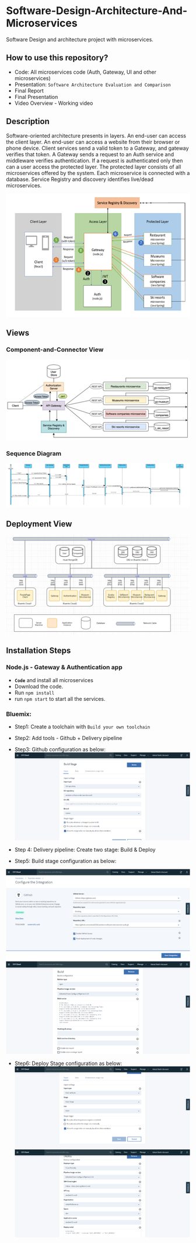 # Software-Design-Architecture-And-Microservices
Software Design and architecture project with microservices. 

## How to use this repository?

- Code: All microservices code (Auth, Gateway, UI and other microservices)
- Presentation: `Software Architecture Evaluation and Comparison`
- Final Report
- Final Presentation
- Video Overview - Working video

## Description

Software-oriented architecture presents in layers. An end-user can access the client layer. An end-user can access a website from their browser or phone device. Client services send a valid token to a Gateway, and gateway verifies that token. A Gateway sends a request to an Auth service and middleware verifies authentication. If a request is authenticated only then can a user access the protected layer. The protected layer consists of all microservices offered by the system. Each microservice is connected with a database. Service Registry and discovery identifies live/dead microservices.

![SOA Overview](./images/soa.jpg)

## Views

### Component-and-Connector View

![Component and connector view](./images/component-and-connector.png)

### Sequence Diagram

![Sequance Diagram](./images/sequence-diagram.png)

## Deployment View

![Deployment View](./images/deployment-view.png)

## Installation Steps

### Node.js - Gateway & Authentication app
- **`Code`** and install all microservices
- Download the code. 
- Run `npm install`
- run `npm start` to start all the services.

### Bluemix:
- Step1: Create a toolchain with `Build your own toolchain`
- Step2: Add tools - Github + Delivery pipeline
- Step3: Github configuration as below:
![Step3](./images/bluemix-step3.png)

- Step 4: Delivery pipeline: Create two stage: Build & Deploy
- Step5: Build stage configuration as below:

![Step5](./images/bluemix-step5.png)
![Step5a](./images/bluemix-step5a.png)

- Step6: Deploy Stage configuration as below:
![Step6](./images/bluemix-step6a.png)
![Step6b](./images/bluemix-step6b.png)
